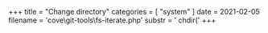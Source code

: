 +++
title = "Change directory"
categories = [ "system" ]
date = 2021-02-05
filename = 'cove\git-tools\fs-iterate.php'
substr = ' chdir('
+++
